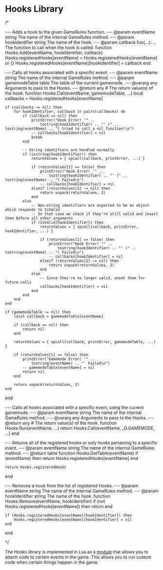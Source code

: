 # Hooks Library

/*

--- Adds a hook to the given GameRules function.
--- @param eventName string The name of the internal GameRules method.
--- @param hookIdentifier string The name of the hook.
--- @param callback fun(...): ... The function to call when the hook is called.
function Hooks.Add(eventName, hookIdentifier, callback)
	Hooks.registeredHooks[eventName] = Hooks.registeredHooks[eventName] or {}
	Hooks.registeredHooks[eventName][hookIdentifier] = callback
end

--- Calls all hooks associated with a specific event.
--- @param eventName string The name of the internal GameRules method.
--- @param gamemodeTable table The table of the current gamemode.
--- @vararg any Arguments to pass to the Hooks.
--- @return any # The return value(s) of the hook.
function Hooks.Call(eventName, gamemodeTable, ...)
	local callbacks = Hooks.registeredHooks[eventName]

	if (callbacks ~= nil) then
		for hookIdentifier, callback in pairs(callbacks) do
			if (callback == nil) then
				printError("Hook Error! '" ..
					tostring(hookIdentifier) .. "' (" .. tostring(eventName) .. ") tried to call a nil function!\n")
				-- callbacks[hookIdentifier] = nil
				break
			end

			-- String identifiers are handled normally
			if (isstring(hookIdentifier)) then
				returnValues = { xpcall(callback, printError, ...) }

				if (returnValues[1] == false) then
					printError("Hook Error! '" ..
						tostring(hookIdentifier) .. "' (" .. tostring(eventName) .. ") Failed\n")
					-- callbacks[hookIdentifier] = nil
				elseif (returnValues[2] ~= nil) then
					return unpack(returnValues, 2)
				end
			else
				-- Non-string identifiers are expected to be an object which responds to IsValid
				-- In that case we check if they're still valid and insert them before all other arguments
				if (IsValid(hookIdentifier)) then
					returnValues = { xpcall(callback, printError, hookIdentifier, ...) }

					if (returnValues[1] == false) then
						printError("Hook Error! '" ..
							tostring(hookIdentifier) .. "' (" .. tostring(eventName) .. ") Failed\n")
						-- callbacks[hookIdentifier] = nil
					elseif (returnValues[2] ~= nil) then
						return unpack(returnValues, 2)
					end
				else
					-- Since they're no longer valid, unset them for future calls
					callbacks[hookIdentifier] = nil
				end
			end
		end
	end

	if (gamemodeTable ~= nil) then
		local callback = gamemodeTable[eventName]

		if (callback == nil) then
			return nil
		end

		returnValues = { xpcall(callback, printError, gamemodeTable, ...) }

		if (returnValues[1] == false) then
			printError("Gamemode Error! '" ..
				tostring(eventName) .. "' Failed\n")
			-- gamemodeTable[eventName] = nil
			return nil
		end

		return unpack(returnValues, 2)
	end
end

--- Calls all hooks associated with a specific event, using the current gamemode.
--- @param eventName string The name of the internal GameRules method.
--- @vararg any Arguments to pass to the Hooks.
--- @return any # The return value(s) of the hook.
function Hooks.Run(eventName, ...)
	return Hooks.Call(eventName, _G.GAMEMODE, ...)
end

--- Returns all of the registered hooks or only hooks pertaining to a specific event.
--- @param eventName string The name of the internal GameRules method.
--- @return table
function Hooks.GetTable(eventName)
	if (eventName) then
		return Hooks.registeredHooks[eventName]
	end

	return Hooks.registeredHooks
end

--- Removes a hook from the list of registered Hooks.
--- @param eventName string The name of the internal GameRules method.
--- @param hookIdentifier string The name of the hook.
function Hooks.Remove(eventName, hookIdentifier)
	if (not Hooks.registeredHooks[eventName]) then
		return
	end

	if (Hooks.registeredHooks[eventName][hookIdentifier]) then
		Hooks.registeredHooks[eventName][hookIdentifier] = nil
	end
end

*/

The Hooks library is implemented in Lua as a [module](../../modules/standard.md) that allows you to attach code to certain events in the game. This allows you to run custom code when certain things happen in the game.

